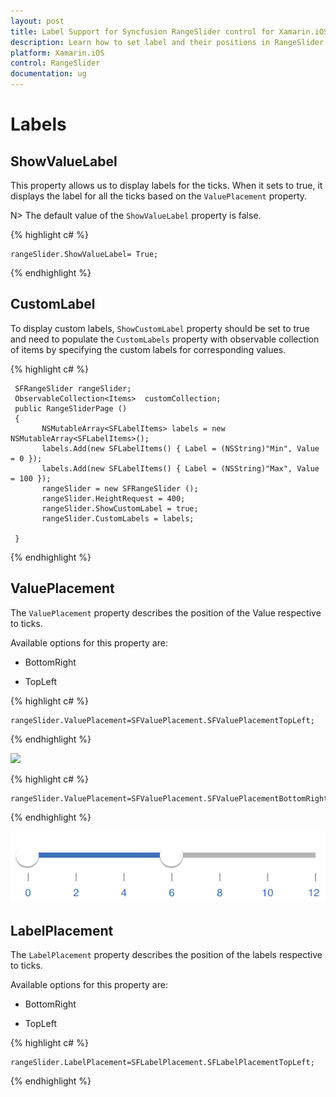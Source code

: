 ```yaml
---
layout: post
title: Label Support for Syncfusion RangeSlider control for Xamarin.iOS
description: Learn how to set label and their positions in RangeSlider control
platform: Xamarin.iOS
control: RangeSlider
documentation: ug
---
```


# Labels

## ShowValueLabel

This property allows us to display labels for the ticks. When it sets to true, it displays the label for all the ticks based on the `ValuePlacement` property.

N> The default value of the `ShowValueLabel` property is false.

{% highlight c# %}

	rangeSlider.ShowValueLabel= True;

{% endhighlight %}

## CustomLabel

To display custom labels, `ShowCustomLabel` property should be set to true and need to populate the `CustomLabels` property with observable collection of items by specifying the custom labels for corresponding values.

{% highlight c# %}
	
	 SFRangeSlider rangeSlider; 
	 ObservableCollection<Items>  customCollection;
	 public RangeSliderPage ()
     {
           NSMutableArray<SFLabelItems> labels = new NSMutableArray<SFLabelItems>();
		   labels.Add(new SFLabelItems() { Label = (NSString)"Min", Value = 0 });
		   labels.Add(new SFLabelItems() { Label = (NSString)"Max", Value = 100 });
		   rangeSlider = new SFRangeSlider ();
           rangeSlider.HeightRequest = 400;
           rangeSlider.ShowCustomLabel = true;
           rangeSlider.CustomLabels = labels;

	 }

{% endhighlight %}


## ValuePlacement

The `ValuePlacement` property describes the position of the Value respective to ticks. 

Available options for this property are:

* BottomRight

* TopLeft

{% highlight c# %}

	rangeSlider.ValuePlacement=SFValuePlacement.SFValuePlacementTopLeft;

{% endhighlight %}

![](images/Value-TopLeft.png)

{% highlight c# %}

	rangeSlider.ValuePlacement=SFValuePlacement.SFValuePlacementBottomRight;

{% endhighlight %}

![](images/Value-BottomRight.png)

## LabelPlacement

The `LabelPlacement` property describes the position of the labels respective to ticks. 

Available options for this property are:

* BottomRight

* TopLeft

{% highlight c# %}

	rangeSlider.LabelPlacement=SFLabelPlacement.SFLabelPlacementTopLeft;

{% endhighlight %}
